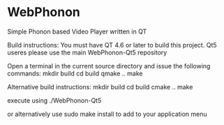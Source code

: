 WebPhonon
=========

Simple Phonon based Video Player written in QT

Build instructions:
You must have QT 4.6 or later to build this project. Qt5 useres please use the main WebPhonon-Qt5 repository

Open a terminal in the current source directory and issue the following commands:
mkdir build
cd build
qmake ..
make


Alternative build instructions:
mkdir build
cd build
cmake ..
make


execute using
./WebPhonon-Qt5

or alternatively use sudo make install to add to your application menu
